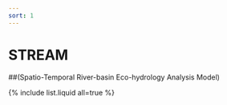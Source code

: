 ```yaml
---
sort: 1
---
```


# STREAM
##(Spatio-Temporal River-basin Eco-hydrology Analysis Model)


{% include list.liquid all=true %}
